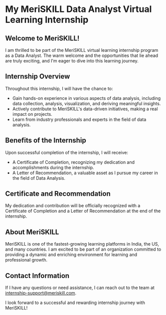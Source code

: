 # My MeriSKILL Data Analyst Virtual Learning Internship

## Welcome to MeriSKILL!

I am thrilled to be part of the MeriSKILL virtual learning internship program as a Data Analyst. The warm welcome and the opportunities that lie ahead are truly exciting, and I'm eager to dive into this learning journey.

## Internship Overview

Throughout this internship, I will have the chance to:

- Gain hands-on experience in various aspects of data analysis, including data collection, analysis, visualization, and deriving meaningful insights.
- Actively contribute to MeriSKILL's data-driven initiatives, making a real impact on projects.
- Learn from industry professionals and experts in the field of data analysis.

## Benefits of the Internship

Upon successful completion of the internship, I will receive:

- A Certificate of Completion, recognizing my dedication and accomplishments during the internship.
- A Letter of Recommendation, a valuable asset as I pursue my career in the field of Data Analysis.

## Certificate and Recommendation

My dedication and contribution will be officially recognized with a Certificate of Completion and a Letter of Recommendation at the end of the internship.

## About MeriSKILL

MeriSKILL is one of the fastest-growing learning platforms in India, the US, and many countries. I am excited to be part of an organization committed to providing a dynamic and enriching environment for learning and professional growth.

## Contact Information

If I have any questions or need assistance, I can reach out to the team at [internship-support@meriskill.com](mailto:internship-support@meriskill.com).

I look forward to a successful and rewarding internship journey with MeriSKILL!
